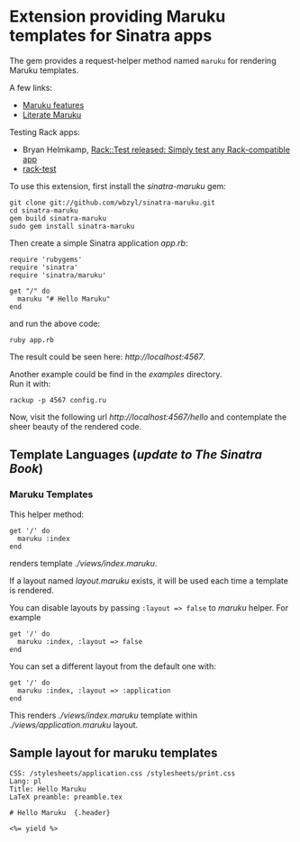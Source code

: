 # Extension providing Maruku templates for Sinatra apps

The gem provides a request-helper method named `maruku`
for rendering Maruku templates.

A few links:

* [Maruku features](http://maruku.rubyforge.org/maruku.html)
* [Literate Maruku](http://www.slideshare.net/schmidt/literate-maruku)

Testing Rack apps:

* Bryan Helmkamp, [Rack::Test released: Simply test any Rack-compatible 
  app](http://www.brynary.com/2009/3/5/rack-test-released-a-simple-testing-api-for-rack-based-frameworks-and-apps)
* [rack-test](http://github.com/brynary/rack-test/)

To use this extension, first install the *sinatra-maruku* gem:

    git clone git://github.com/wbzyl/sinatra-maruku.git
    cd sinatra-maruku
    gem build sinatra-maruku
    sudo gem install sinatra-maruku

Then create a simple Sinatra application *app.rb*:

    require 'rubygems'
    require 'sinatra'
    require 'sinatra/maruku'
    
    get "/" do
      maruku "# Hello Maruku"
    end

and run the above code:

    ruby app.rb

The result could be seen here: *http://localhost:4567*.

Another example could be find in the *examples* directory.   
Run it with:

    rackup -p 4567 config.ru

Now, visit the following url *http://localhost:4567/hello*
and contemplate the sheer beauty of the rendered code.


## Template Languages (*update to The Sinatra Book*) 

### Maruku Templates

This helper method:

    get '/' do
      maruku :index
    end

renders template *./views/index.maruku*.

If a layout named *layout.maruku* exists, it will be used each time
a template is rendered.

You can disable layouts by passing `:layout => false` 
to *maruku* helper. For example

    get '/' do
      maruku :index, :layout => false
    end

You can set a different layout from the default one with:

    get '/' do
      maruku :index, :layout => :application
    end

This renders *./views/index.maruku* template
within *./views/application.maruku* layout.


## Sample layout for maruku templates

    CSS: /stylesheets/application.css /stylesheets/print.css
    Lang: pl
    Title: Hello Maruku 
    LaTeX preamble: preamble.tex
    
    # Hello Maruku  {.header}
    
    <%= yield %>
